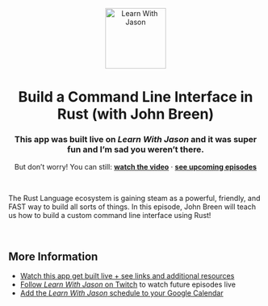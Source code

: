 <p align="center">
  <a href="https://www.learnwithjason.dev">
    <img src="https://res.cloudinary.com/jlengstorf/image/upload/q_auto,f_auto,w_240/v1579281727/lwj/learnwithjason.png" alt="Learn With Jason" width="120" />
  </a>
</p>
<h1 align="center">
  Build a Command Line Interface in Rust (with John Breen)
</h1>
<h3 align="center">
  This app was built live on <em>Learn With Jason</em> and it was super fun and I’m sad you weren’t there.
</h3>
<p align="center">
  But don’t worry! You can still: 
  <a href="https://www.learnwithjason.dev/build-a-command-line-interface-in-rust"><strong>watch the video</strong></a> · 
  <a href="https://jason.af/lwj/schedule"><strong>see upcoming episodes</strong></a>
</p>

&nbsp;

The Rust Language ecosystem is gaining steam as a powerful, friendly, and FAST way to build all sorts of things. In this episode, John Breen will teach us how to build a custom command line interface using Rust!

&nbsp;

## More Information

- [Watch this app get built live + see links and additional resources][episode]
- [Follow _Learn With Jason_ on Twitch][twitch] to watch future episodes live
- [Add the _Learn With Jason_ schedule to your Google Calendar][cal]


[episode]: https://www.learnwithjason.dev/build-a-command-line-interface-in-rust
[twitch]: https://jason.af/twitch
[cal]: https://jason.af/lwj/cal